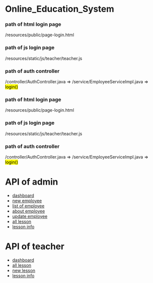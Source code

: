 # Online_Education_System
<h3>path of html login page</h3>
/resources/public/page-login.html

<h3>path of js login page</h3>
/resources/static/js/teacher/teacher.js

<h3>path of auth controller</h3>
/controller/AuthController.java => /service/EmployeeServiceImpl.java => <mark>login()</mark>

<h3>path of html login page</h3>
/resources/public/page-login.html

<h3>path of js login page</h3>
/resources/static/js/teacher/teacher.js

<h3>path of auth controller</h3>
/controller/AuthController.java => /service/EmployeeServiceImpl.java => <mark>login()</mark>



<h1>API of admin</h1>
<ul>
  <li><a href="http://localhost:8080/api/admin/dashboard">dashboard</a></li>
 <li><a href="http://localhost:8080/api/admin/add/employee">new employee</a></li>
 <li><a href="http://localhost:8080/api/admin/list/employee">list of employee</a></li>
 <li><a href="http://localhost:8080/api/admin/about/employee/1">about employee</a></li>
 <li><a href="http://localhost:8080/api/admin/edit/employee/2">update employee</a></li>
 <li><a href="http://localhost:8080/api/admin/all/lesson">all lesson</a></li>
 <li><a href="http://localhost:8080/api/admin/lesson/12">lesson info</a></li>
</ul>

<h1>API of teacher</h1>
<ul>
  <li><a href="http://localhost:8080/api/teacher/dashboard">dashboard</a></li>
 <li><a href="http://localhost:8080/api/teacher/all/lesson">all lesson</a></li>
 <li><a href="http://localhost:8080/api/teacher/add/lesson/2">new lesson</a></li>
 <li><a href="http://localhost:8080/api/teacher/lesson/info/12">lesson info</a></li>
</ul>

